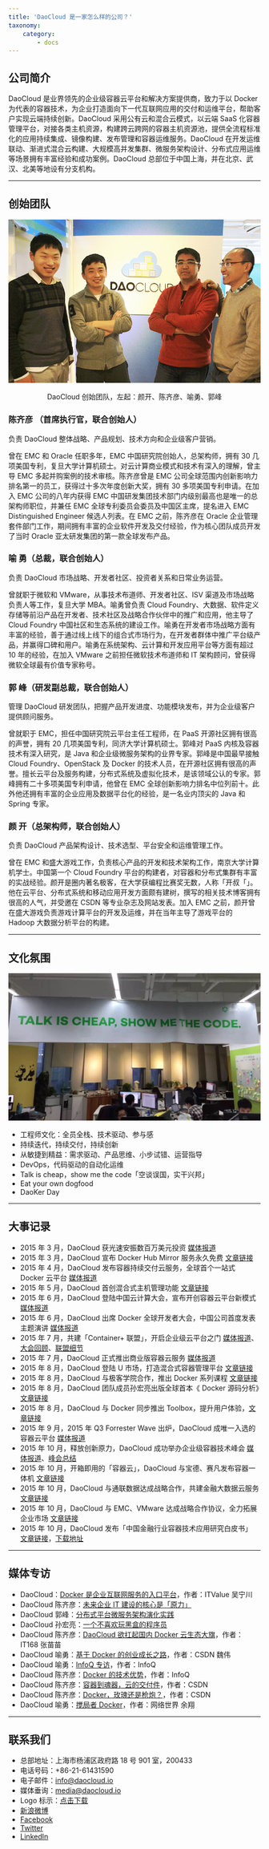 ```yaml
---
title: 'DaoCloud 是一家怎么样的公司？'
taxonomy:
    category:
        - docs
---
```


<!-- reviewed by fiona -->

## 公司简介

DaoCloud 是业界领先的企业级容器云平台和解决方案提供商，致力于以 Docker 为代表的容器技术，为企业打造面向下一代互联网应用的交付和运维平台，帮助客户实现云端持续创新。DaoCloud 采用公有云和混合云模式，以云端 SaaS 化容器管理平台，对接各类主机资源，构建跨云跨网的容器主机资源池，提供全流程标准化的应用持续集成、镜像构建、发布管理和容器运维服务。DaoCloud 在开发运维联动、渐进式混合云构建、大规模高并发集群、微服务架构设计、分布式应用运维等场景拥有丰富经验和成功案例。DaoCloud 总部位于中国上海，并在北京、武汉、北美等地设有分支机构。

---

## 创始团队

![DaoCloud创始团队](daocloud_founders.jpg)
<center>DaoCloud 创始团队，左起：颜开、陈齐彦、喻勇、郭峰</center>

### 陈齐彦 （首席执行官，联合创始人）

负责 DaoCloud 整体战略、产品规划、技术方向和企业级客户营销。

曾在 EMC 和 Oracle 任职多年，EMC 中国研究院创始人，总架构师，拥有 30 几项美国专利，复旦大学计算机硕士。对云计算商业模式和技术有深入的理解，曾主导 EMC 多起并购案例的技术审核。陈齐彦曾是 EMC 公司全球范围内创新影响力排名第一的员工，获得过十多次年度创新大奖，拥有 30 多项美国专利申请。在加入 EMC 公司的八年内获得 EMC 中国研发集团技术部门内级别最高也是唯一的总架构师职位，并兼任 EMC 全球专利委员会委员及中国区主席，提名进入 EMC Distinguished Engineer 候选人列表。在 EMC 之前，陈齐彦在 Oracle 企业管理套件部门工作，期间拥有丰富的企业软件开发及交付经验，作为核心团队成员开发了当时 Oracle 亚太研发集团的第一款全球发布产品。

### 喻 勇（总裁，联合创始人）

负责 DaoCloud 市场战略、开发者社区、投资者关系和日常业务运营。

曾就职于微软和 VMware，从事技术布道师、开发者社区、ISV 渠道及市场战略负责人等工作，复旦大学 MBA。喻勇曾负责 Cloud Foundry、大数据、软件定义存储等前沿产品在开发者、技术社区及战略合作伙伴中的推广和应用，他主导了 Cloud Foundry 中国社区和生态系统的建设工作。喻勇在开发者市场战略方面有丰富的经验，善于通过线上线下的组合式市场行为，在开发者群体中推广平台级产品，并赢得口碑和用户。喻勇在系统架构、云计算和开发应用平台等方面有超过 10 年的经验，在加入 VMware 之前担任微软技术布道师和 IT 架构顾问，曾获得微软全球最有价值专家称号。

### 郭 峰（研发副总裁，联合创始人）

管理 DaoCloud 研发团队，把握产品开发进度、功能模块发布，并为企业级客户提供顾问服务。

曾就职于 EMC，担任中国研究院云平台主任工程师，在 PaaS 开源社区拥有很高的声誉，拥有 20 几项美国专利，同济大学计算机硕士。郭峰对 PaaS 内核及容器技术有深入研究，是 Java 和企业级微服务架构的业界专家。郭峰是中国最早接触 Cloud Foundry、OpenStack 及 Docker 的技术人员，在开源社区拥有很高的声誉。擅长云平台及服务构建，分布式系统及虚拟化技术，是该领域公认的专家。郭峰拥有二十多项美国专利申请，他曾在 EMC 全球创新影响力排名中位列前十。此外他还拥有丰富的企业应用及数据平台化的经验，是一名业内顶尖的 Java 和 Spring 专家。

### 颜 开（总架构师，联合创始人）

负责 DaoCloud 产品架构设计、技术选型、平台安全和运维管理工作。

曾在 EMC 和盛大游戏工作，负责核心产品的开发和技术架构工作，南京大学计算机学士。中国第一个 Cloud Foundry 平台的构建者，对容器和分布式集群有丰富的实战经验。颜开是圈内著名极客，在大学获编程比赛奖无数，人称「开叔「」。他在云平台、分布式系统和移动应用开发方面颇有建树，撰写的相关技术博客拥有很高的人气，并受邀在 CSDN 等专业杂志及网站发表。加入 EMC 之前，颜开曾在盛大游戏负责游戏计算平台的开发及运维，并在当年主导了游戏平台的 Hadoop 大数据分析平台的构建。

---

## 文化氛围

![办公环境](IMG_7878.jpg)

+ 工程师文化：全员全栈、技术驱动、参与感
+ 持续迭代，持续交付，持续创新
+ 从敏捷到精益：需求驱动、产品思维、小步试错、运营指导
+ DevOps，代码驱动的自动化运维
+ Talk is cheap，show me the code「空谈误国，实干兴邦」
+ Eat your own dogfood
+ DaoKer Day

---

## 大事记录

+ 2015 年 3 月，DaoCloud 获光速安振数百万美元投资 [媒体报道](http://www.prnasia.com/story/archive/1351306_ZH51306_1) 
+ 2015 年 3 月，DaoCloud 宣布 Docker Hub Mirror 服务永久免费 [文章链接](http://blog.daocloud.io/daocloud-mirror-free/) 
+ 2015 年 4 月，DaoCloud 发布容器持续交付云服务，全球首个一站式 Docker 云平台 [媒体报道](http://www.prnasia.com/story/119782-1.shtml) 
+ 2015 年 5 月，DaoCloud 首创混合式主机管理功能 [文章链接](http://blog.daocloud.io/daocloud_sr_alpha/) 
+ 2015 年 6 月，DaoCloud 登陆中国云计算大会，宣布开创容器云平台新模式 [媒体报道](http://www.prnasia.com/story/123542-1.shtml)
+ 2015 年 6 月，DaoCloud 出席 Docker 全球开发者大会，中国公司首度发表主题演讲 [媒体报道](http://www.prnasia.com/story/125142-1.shtml) 
+ 2015 年 7 月，共建「Container+ 联盟」，开启企业级云平台之门 [媒体报道](http://www.prnasia.com/story/125561-1.shtml)、[大会回顾](http://blog.daocloud.io/daocloud0630event/)、[联盟细节](http://blog.daocloud.io/daocloud_container_plus/) 
+ 2015 年 7 月，DaoCloud 正式推出商业版容器云服务 [媒体报道](http://www.prnasia.com/story/127720-1.shtml)
+ 2015 年 8 月，DaoCloud 登陆 U 市场，打造混合式容器管理平台 [文章链接](http://blog.daocloud.io/daocloud-umarket/) 
+ 2015 年 8 月，DaoCloud 与极客学院合作，推出 Docker 系列课程 [文章链接](http://blog.daocloud.io/jikexueyuan/)
+ 2015 年 8 月，DaoCloud 团队成员孙宏亮出版全球首本《 Docker 源码分析》[文章链接](http://blog.daocloud.io/docker_yuanma_fenxi_quanqiu_shoufa/)
+ 2015 年 8 月，DaoCloud 与 Docker 同步推出 Toolbox，提升用户体验，[文章链接](http://blog.daocloud.io/toolbox/)
+ 2015 年 9 月，2015 年 Q3 Forrester Wave 出炉，DaoCloud 成唯一入选的容器云平台 [媒体报道](http://www.prnasia.com/story/133321-1.shtml)
+ 2015 年 10 月，释放创新原力，DaoCloud 成功举办企业级容器技术峰会 [媒体报道](http://www.prnasia.com/story/133570-1.shtml)、[峰会总结](http://blog.daocloud.io/rongqijishufenghui/) 
+ 2015 年 10 月，开箱即用的「容器云」，DaoCloud 与宝德、赛凡发布容器一体机 [文章链接](http://blog.daocloud.io/yitiji/)
+ 2015 年 10 月，DaoCloud 与通联数据达成战略合作，共建金融大数据云服务 [文章链接](http://blog.daocloud.io/tonglianshuju/) 
+ 2015 年 10 月，DaoCloud 与 EMC、VMware 达成战略合作协议，全力拓展企业市场 [文章链接](http://blog.daocloud.io/hezuoxieyi/)
+ 2015 年 10 月，DaoCloud 发布「中国金融行业容器技术应用研究白皮书」 [文章链接](http://blog.daocloud.io/baipishu/)，[下载地址](http://7xi8kv.com5.z0.glb.qiniucdn.com/%E3%80%8A%E4%B8%AD%E5%9B%BD%E9%87%91%E8%9E%8D%E8%A1%8C%E4%B8%9A%E5%AE%B9%E5%99%A8%E6%8A%80%E6%9C%AF%E5%92%8C%E5%B9%B3%E5%8F%B0%E5%BA%94%E7%94%A8%E7%A0%94%E7%A9%B6%E3%80%8B%E7%99%BD%E7%9A%AE%E4%B9%A6update.pdf)

---

## 媒体专访

+ DaoCloud：[Docker 是企业互联网服务的入口平台](http://blog.daocloud.io/itvalue-zhuangao/)，作者：ITValue 吴宁川
+ DaoCloud 陈齐彦：[未来企业 IT 建设的核心是「原力」](http://blog.daocloud.io/roby_force/)
+ DaoCloud 郭峰：[分布式平台微服务架构演化实践](http://blog.daocloud.io/microservice-in-distributed-platform/)
+ DaoCloud 孙宏亮：[一个不喜欢玩黑盒的程序员](http://blog.daocloud.io/allen-interview/)
+ DaoCloud 陈齐彦：[DaoCloud 欲扛起国内 Docker 云生态大旗](http://blog.daocloud.io/roby_interview/)，作者：IT168 张苗苗
+ DaoCloud 喻勇：[基于 Docker 的创业成长之路](http://blog.daocloud.io/daocloud_frank_interview/)，作者：CSDN 魏伟
+ DaoCloud 喻勇：[InfoQ 专访](http://blog.daocloud.io/interview-with-frank-by-infoq/)，作者：InfoQ
+ DaoCloud 陈齐彦：[Docker 的技术优势](http://blog.daocloud.io/interview-to-roby-by-infoq/)，作者：InfoQ
+ DaoCloud 陈齐彦：[容器到魂器，云的交付件](http://blog.daocloud.io/ostc_robychen/)，作者：CSDN
+ DaoCloud 陈齐彦：[Docker，玫瑰还是枪炮？](http://blog.daocloud.io/csdn-interview-robychen/)，作者：CSDN
+ DaoCloud 喻勇：[搅局者 Docker](http://blog.daocloud.io/interview-to-frank-by-cnw/)，作者：网络世界 余翔

---

## 联系我们

* 总部地址：上海市杨浦区政府路 18 号 901 室，200433
* 电话号码：+86-21-61431590
* 电子邮件：[info@daocloud.io](mailto:info@daocloud.io?subject=FROM_DOCS_PAGES)
* 媒体垂询：[media@daocloud.io](mailto:media@daocloud.io?subject=FROM_DOCS_PAGES)
* Logo 标示：[点击下载](http://7xo6wp.dl1.z0.glb.clouddn.com/daocloud_press_kit.zip)
* [新浪微博](http://weibo.com/daocloud)
* [Facebook](https://www.facebook.com/pages/DaoCloudio/794434853974192)
* [Twitter](https://twitter.com/DaoCloudIO)
* [LinkedIn](https://www.linkedin.com/company/daocloud-network-technology-co-ltd-)
